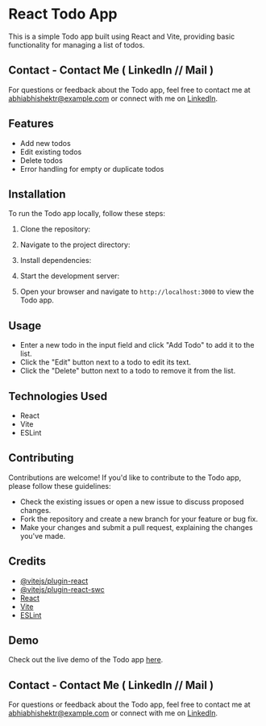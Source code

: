 
# React Todo App

This is a simple Todo app built using React and Vite, providing basic functionality for managing a list of todos.


## Contact - Contact Me ( LinkedIn // Mail )

For questions or feedback about the Todo app, feel free to contact me at [abhiabhishektr@example.com](mailto:abhiabhishektr@example.com) or connect with me on [LinkedIn](https://www.linkedin.com/in/abhiabhishektr/).


## Features

- Add new todos
- Edit existing todos
- Delete todos
- Error handling for empty or duplicate todos

## Installation

To run the Todo app locally, follow these steps:

1. Clone the repository:


2. Navigate to the project directory:


3. Install dependencies:


4. Start the development server:



5. Open your browser and navigate to `http://localhost:3000` to view the Todo app.

## Usage

- Enter a new todo in the input field and click "Add Todo" to add it to the list.
- Click the "Edit" button next to a todo to edit its text.
- Click the "Delete" button next to a todo to remove it from the list.

## Technologies Used

- React
- Vite
- ESLint

## Contributing

Contributions are welcome! If you'd like to contribute to the Todo app, please follow these guidelines:
- Check the existing issues or open a new issue to discuss proposed changes.
- Fork the repository and create a new branch for your feature or bug fix.
- Make your changes and submit a pull request, explaining the changes you've made.

## Credits

- [@vitejs/plugin-react](https://github.com/vitejs/vite-plugin-react/blob/main/packages/plugin-react/README.md)
- [@vitejs/plugin-react-swc](https://github.com/vitejs/vite-plugin-react-swc)
- [React](https://reactjs.org/)
- [Vite](https://vitejs.dev/)
- [ESLint](https://eslint.org/)

## Demo

Check out the live demo of the Todo app [here](#).


## Contact - Contact Me ( LinkedIn // Mail )

For questions or feedback about the Todo app, feel free to contact me at [abhiabhishektr@example.com](mailto:abhiabhishektr@example.com) or connect with me on [LinkedIn](https://www.linkedin.com/in/abhiabhishektr/).

